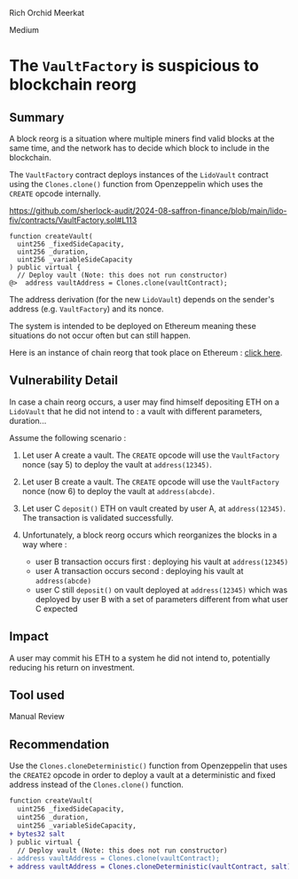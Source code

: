 Rich Orchid Meerkat

Medium

# The `VaultFactory` is suspicious to blockchain reorg

## Summary

A block reorg is a situation where multiple miners find valid blocks at the same time, and the network has to decide which block to include in the blockchain.

The `VaultFactory` contract deploys instances of the `LidoVault` contract using the `Clones.clone()` function from Openzeppelin which uses the `CREATE` opcode internally.

<https://github.com/sherlock-audit/2024-08-saffron-finance/blob/main/lido-fiv/contracts/VaultFactory.sol#L113>

```solidity
function createVault(
  uint256 _fixedSideCapacity,
  uint256 _duration,
  uint256 _variableSideCapacity
) public virtual {
  // Deploy vault (Note: this does not run constructor)
@>  address vaultAddress = Clones.clone(vaultContract);
```

The address derivation (for the new `LidoVault`) depends on the sender's address (e.g. `VaultFactory`) and its nonce.

The system is intended to be deployed on Ethereum meaning these situations do not occur often but can still happen.

Here is an instance of chain reorg that took place on Ethereum : [click here](https://decrypt.co/101390/ethereum-beacon-chain-blockchain-reorg).

## Vulnerability Detail

In case a chain reorg occurs, a user may find himself depositing ETH on a `LidoVault` that he did not intend to : a vault with different parameters, duration...

Assume the following scenario :

1. Let user A create a vault. The `CREATE` opcode will use the `VaultFactory` nonce (say 5) to deploy the vault at `address(12345)`.

2. Let user B create a vault. The `CREATE` opcode will use the `VaultFactory` nonce (now 6) to deploy the vault at `address(abcde)`.

3. Let user C `deposit()` ETH on vault created by user A, at `address(12345)`. The transaction is validated successfully.

4. Unfortunately, a block reorg occurs which reorganizes the blocks in a way where :
    - user B transaction occurs first : deploying his vault at `address(12345)`
    - user A transaction occurs second : deploying his vault at `address(abcde)`
    - user C still `deposit()` on vault deployed at `address(12345)` which was deployed by user B with a set of parameters different from what user C expected

## Impact

A user may commit his ETH to a system he did not intend to, potentially reducing his return on investment.

## Tool used

Manual Review

## Recommendation

Use the `Clones.cloneDeterministic()` function from Openzeppelin that uses the `CREATE2` opcode in order to deploy a vault at a deterministic and fixed address instead of the `Clones.clone()` function.

```diff
function createVault(
  uint256 _fixedSideCapacity,
  uint256 _duration,
  uint256 _variableSideCapacity,
+ bytes32 salt
) public virtual {
  // Deploy vault (Note: this does not run constructor)
- address vaultAddress = Clones.clone(vaultContract);
+ address vaultAddress = Clones.cloneDeterministic(vaultContract, salt);
```